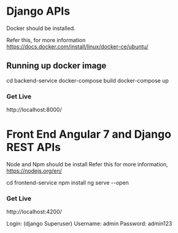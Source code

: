 # Django APIs
  Docker should be installed.

  Refer this, for more information https://docs.docker.com/install/linux/docker-ce/ubuntu/

## Running up docker image

  cd backend-service
  docker-compose build
  docker-compose up

### Get Live
  http://localhost:8000/


# Front End Angular 7 and Django REST APIs
  Node and Npm should be install
  Refer this for more information, https://nodejs.org/en/

  cd frontend-service
  npm install
  ng serve --open

### Get Live
  http://localhost:4200/

  Login: (django Superuser)
    Username: admin
    Password: admin123
